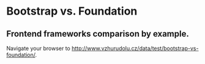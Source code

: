 # Bootstrap vs. Foundation

## Frontend frameworks comparison by example.

Navigate your browser to http://www.vzhurudolu.cz/data/test/bootstrap-vs-foundation/.


